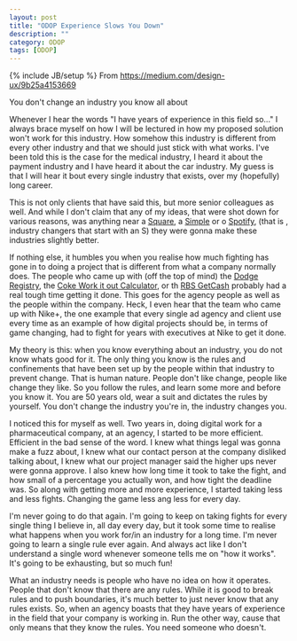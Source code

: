 ```yaml
---
layout: post
title: "ODOP Experience Slows You Down"
description: ""
category: ODOP
tags: [ODOP]
---
```

{% include JB/setup %}
From <https://medium.com/design-ux/9b25a4153669>

You don't change an industry you know all about

Whenever I hear the words "I have years of experience in this field so..." I always brace myself on how I will be lectured in how my proposed solution won't work for this industry. How somehow this industry is different from every other industry and that we should just stick with what works. I've been told this is the case for the medical industry, I heard it about the payment industry and I have heard it about the car industry. My guess is that I will hear it bout every single industry that exists, over my (hopefully) long career.

This is not only clients that have said this, but more senior colleagues as well. And while I don't claim that any of my ideas, that were shot down for various reasons, was anything near a [Square](https://squareup.com/), a [Simple](https://simple.com/) or o [Spotify](https://www.spotify.com/uk/), (that is , industry changers that start with an S) they were gonna make these industries slightly better.

If nothing else, it humbles you when you realise how much fighting has gone in to doing a project that is different from what a company normally does. The people who came up with (off the top of mind) the [Dodge Registry](http://dodgedartregistry.com/), the [Coke Work it out Calculator](http://www.coca-cola.co.uk/health/work-it-out-calculator.html), or th [RBS GetCash](http://www.natwest.com/personal/online-banking/g2/mobile-phone-banking.ashx) probably had a real tough time getting it done. This goes for the agency people as well as the people within the company. Heck, I even hear that the team who came up with Nike+, the one example that every single ad agency and client use every time as an example of how digital projects should be, in terms of game changing, had to fight for years with executives at Nike to get it done.

My theory is this: when you know everything about an industry, you do not know whats good for it. The only thing you know is the rules and confinements that have been set up by the people within that industry to prevent change. That is human nature. People don't like change, people like change they like. So you follow the rules, and learn some more and before you know it. You are 50 years old, wear a suit and dictates the rules by yourself. You don't change the industry you're in, the industry changes you. 

I noticed this for myself as well. Two years in, doing digital work for a pharmaceutical company, at an agency, I started to be more efficient. Efficient in the bad sense of the word. I knew what things legal was gonna make a fuzz about, I knew what our contact person at the company disliked talking about, I knew what our project manager said the higher ups never were gonna approve. I also knew how long time it took to take the fight, and how small of a percentage you actually won, and how tight the deadline was. So along with getting more and more experience, I started taking less and less fights. Changing the game less ang less for every day.

I'm never going to do that again. I'm going to keep on taking fights for every single thing I believe in, all day every day, but it took some time to realise what happens when you work for/in an industry for a long time. I'm never going to learn a single rule ever again. And always act like I don't understand a single word whenever someone tells me on "how it works". It's going to be exhausting, but so much fun!

What an industry needs is people who have no idea on how it operates. People that don't know that there are any rules. While it is good to break rules and to push boundaries, it's much better to just never know that any rules exists. So, when an agency boasts that they have years of experience in the field that your company is working in. Run the other way, cause that only means that they know the rules. You need someone who doesn't.

